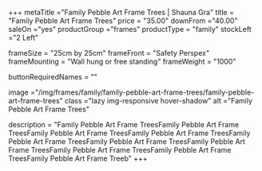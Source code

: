 +++
metaTitle ="Family Pebble Art Frame Trees | Shauna Gra"
title = "Family Pebble Art Frame Trees"
price = "35.00"
downFrom ="40.00"
saleOn ="yes"
productGroup ="frames"
productType = "family"
stockLeft ="2 Left"

frameSize = "25cm by 25cm"
frameFront = "Safety Perspex"
frameMounting = "Wall hung or free standing"
frameWeight = "1000"

buttonRequiredNames = ""

image ="/img/frames/family/family-pebble-art-frame-trees/family-pebble-art-frame-trees"
class ="lazy img-responsive hover-shadow"
alt ="Family Pebble Art Frame Trees"

description = "Family Pebble Art Frame TreesFamily Pebble Art Frame TreesFamily Pebble Art Frame TreesFamily Pebble Art Frame TreesFamily Pebble Art Frame TreesFamily Pebble Art Frame TreesFamily Pebble Art Frame TreesFamily Pebble Art Frame TreesFamily Pebble Art Frame TreesFamily Pebble Art Frame Treeb"
+++